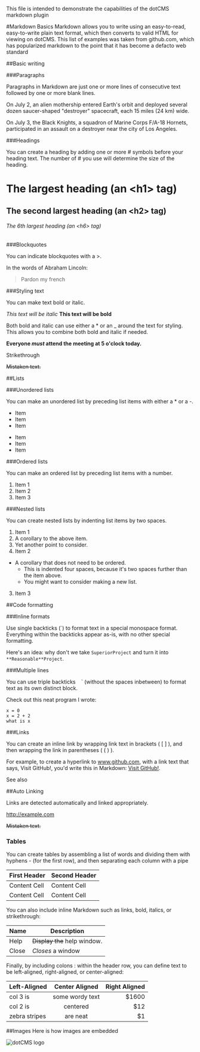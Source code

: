 This file is intended to demonstrate the capabilities of the dotCMS markdown plugin

#Markdown Basics
Markdown allows you to write using an easy-to-read, easy-to-write plain text format, which then converts to valid HTML for viewing on dotCMS.  This list of examples was taken from github.com, which has popularized markdown to the point that it has become a defacto web standard

##Basic writing

###Paragraphs

Paragraphs in Markdown are just one or more lines of consecutive text followed by one or more blank lines.

On July 2, an alien mothership entered Earth's orbit and deployed several dozen saucer-shaped "destroyer" spacecraft, each 15 miles (24 km) wide.

On July 3, the Black Knights, a squadron of Marine Corps F/A-18 Hornets, participated in an assault on a destroyer near the city of Los Angeles.

###Headings

You can create a heading by adding one or more # symbols before your heading text. The number of # you use will determine the size of the heading.

# The largest heading (an &lt;h1&gt; tag)
## The second largest heading (an &lt;h2&gt; tag)

###### The 6th largest heading (an &lt;h6&gt; tag)


###Blockquotes

You can indicate blockquotes with a >.

In the words of Abraham Lincoln:

> Pardon my french

###Styling text

You can make text bold or italic.

*This text will be italic*
**This text will be bold**


Both bold and italic can use either a * or an _ around the text for styling. This allows you to combine both bold and italic if needed.

**Everyone _must_ attend the meeting at 5 o'clock today.**


Strikethrough


~~Mistaken text.~~


##Lists

###Unordered lists

You can make an unordered list by preceding list items with either a * or a -.

* Item
* Item
* Item

- Item
- Item
- Item


###Ordered lists

You can make an ordered list by preceding list items with a number.

1. Item 1
2. Item 2
3. Item 3

###Nested lists

You can create nested lists by indenting list items by two spaces.

1. Item 1
  1. A corollary to the above item.
  2. Yet another point to consider.
2. Item 2
  * A corollary that does not need to be ordered.
    * This is indented four spaces, because it's two spaces further than the item above.
    * You might want to consider making a new list.
3. Item 3

##Code formatting

###Inline formats

Use single backticks (`) to format text in a special monospace format. Everything within the backticks appear as-is, with no other special formatting.

Here's an idea: why don't we take `SuperiorProject` and turn it into `**Reasonable**Project`.

###Multiple lines

You can use triple backticks ` ` ` (without the spaces inbetween)  to format text as its own distinct block.

Check out this neat program I wrote:

```
x = 0
x = 2 + 2
what is x
```

###Links

You can create an inline link by wrapping link text in brackets ( [ ] ), and then wrapping the link in parentheses ( ( ) ).

For example, to create a hyperlink to www.github.com, with a link text that says, Visit GitHub!, you'd write this in Markdown: [Visit GitHub!](https://www.github.com).


See also

##Auto Linking

Links are detected automatically and linked appropriately.

http://example.com


~~Mistaken text.~~

### Tables
You can create tables by assembling a list of words and dividing them with hyphens - (for the first row), and then separating each column with a pipe


| First Header  | Second Header |
| ------------- | ------------- |
| Content Cell  | Content Cell  |
| Content Cell  | Content Cell  |


You can also include inline Markdown such as links, bold, italics, or strikethrough:


| Name | Description          |
| ------------- | ----------- |
| Help      | ~~Display the~~ help window.|
| Close     | _Closes_ a window     |


Finally, by including colons : within the header row, you can define text to be left-aligned, right-aligned, or center-aligned:

| Left-Aligned  | Center Aligned  | Right Aligned |
| :------------ |:---------------:| -----:|
| col 3 is      | some wordy text | $1600 |
| col 2 is      | centered        |   $12 |
| zebra stripes | are neat        |    $1 |

##Images
Here is how images are embedded

![dotCMS logo](http://dotcms.com/images/logo.png)


